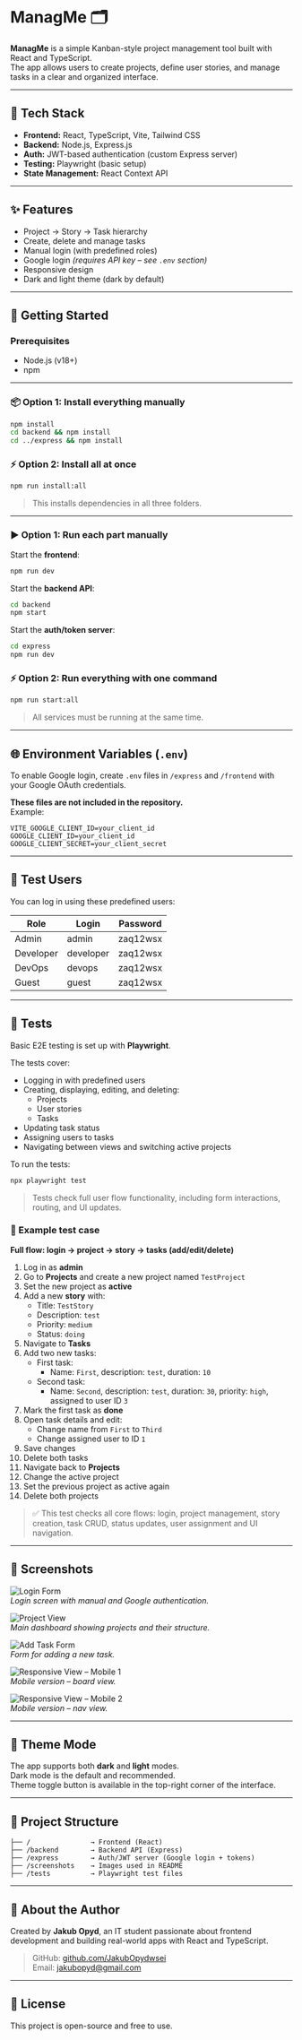 # ManagMe 🗂️

**ManagMe** is a simple Kanban-style project management tool built with React and TypeScript.  
The app allows users to create projects, define user stories, and manage tasks in a clear and organized interface.

---

## 🔧 Tech Stack

- **Frontend:** React, TypeScript, Vite, Tailwind CSS
- **Backend:** Node.js, Express.js
- **Auth:** JWT-based authentication (custom Express server)
- **Testing:** Playwright (basic setup)
- **State Management:** React Context API

---

## ✨ Features

- Project → Story → Task hierarchy
- Create, delete and manage tasks
- Manual login (with predefined roles)
- Google login *(requires API key – see `.env` section)*
- Responsive design
- Dark and light theme (dark by default)

---

## 🚀 Getting Started

### Prerequisites

- Node.js (v18+)
- npm

---

### 📦 Option 1: Install everything manually

```bash
npm install
cd backend && npm install
cd ../express && npm install
```

### ⚡ Option 2: Install all at once

```bash
npm run install:all
```

> This installs dependencies in all three folders.

---

### ▶️ Option 1: Run each part manually

Start the **frontend**:

```bash
npm run dev
```

Start the **backend API**:

```bash
cd backend
npm start
```

Start the **auth/token server**:

```bash
cd express
npm run dev
```

### ⚡ Option 2: Run everything with one command

```bash
npm run start:all
```

> All services must be running at the same time.

---

## 🌐 Environment Variables (`.env`)

To enable Google login, create `.env` files in `/express` and `/frontend` with your Google OAuth credentials.

**These files are not included in the repository.**  
Example:

```env
VITE_GOOGLE_CLIENT_ID=your_client_id
GOOGLE_CLIENT_ID=your_client_id
GOOGLE_CLIENT_SECRET=your_client_secret
```

---

## 👤 Test Users

You can log in using these predefined users:

| Role      | Login     | Password |
|-----------|-----------|----------|
| Admin     | admin     | zaq12wsx |
| Developer | developer | zaq12wsx |
| DevOps    | devops    | zaq12wsx |
| Guest     | guest     | zaq12wsx |

---

## 🧪 Tests

Basic E2E testing is set up with **Playwright**.

The tests cover:

- Logging in with predefined users
- Creating, displaying, editing, and deleting:
  - Projects
  - User stories
  - Tasks
- Updating task status
- Assigning users to tasks
- Navigating between views and switching active projects

To run the tests:

```bash
npx playwright test
```

> Tests check full user flow functionality, including form interactions, routing, and UI updates.

### 🧪 Example test case

**Full flow: login → project → story → tasks (add/edit/delete)**

1. Log in as **admin**
2. Go to **Projects** and create a new project named `TestProject`
3. Set the new project as **active**
4. Add a new **story** with:
   - Title: `TestStory`
   - Description: `test`
   - Priority: `medium`
   - Status: `doing`
5. Navigate to **Tasks**
6. Add two new tasks:
   - First task:
     - Name: `First`, description: `test`, duration: `10`
   - Second task:
     - Name: `Second`, description: `test`, duration: `30`, priority: `high`, assigned to user ID `3`
7. Mark the first task as **done**
8. Open task details and edit:
   - Change name from `First` to `Third`
   - Change assigned user to ID `1`
9. Save changes
10. Delete both tasks
11. Navigate back to **Projects**
12. Change the active project
13. Set the previous project as active again
14. Delete both projects

> ✅ This test checks all core flows: login, project management, story creation, task CRUD, status updates, user assignment and UI navigation.

---

## 📸 Screenshots

![Login Form](./screenshots/login-form.png)  
_Login screen with manual and Google authentication._

![Project View](./screenshots/project-view.png)  
_Main dashboard showing projects and their structure._

![Add Task Form](./screenshots/add-task-form.png)  
_Form for adding a new task._

![Responsive View – Mobile 1](./screenshots/responsive-view-1.png)  
_Mobile version – board view._

![Responsive View – Mobile 2](./screenshots/responsive-view-2.png)  
_Mobile version – nav view._

---

## 🎨 Theme Mode

The app supports both **dark** and **light** modes.  
Dark mode is the default and recommended.  
Theme toggle button is available in the top-right corner of the interface.

---

## 📁 Project Structure

```
├── /               → Frontend (React)
├── /backend        → Backend API (Express)
├── /express        → Auth/JWT server (Google login + tokens)
├── /screenshots    → Images used in README
├── /tests          → Playwright test files
```

---

## 🙋 About the Author

Created by **Jakub Opyd**, an IT student passionate about frontend development and building real-world apps with React and TypeScript.

> GitHub: [github.com/JakubOpydwsei](https://github.com/JakubOpydwsei)  
> Email: jakubopyd@gmail.com

---

## 📄 License

This project is open-source and free to use.
